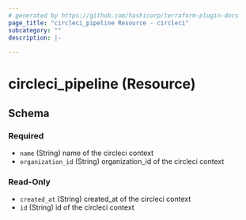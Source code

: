 ```yaml
---
# generated by https://github.com/hashicorp/terraform-plugin-docs
page_title: "circleci_pipeline Resource - circleci"
subcategory: ""
description: |-
  
---
```


# circleci_pipeline (Resource)





<!-- schema generated by tfplugindocs -->
## Schema

### Required

- `name` (String) name of the circleci context
- `organization_id` (String) organization_id of the circleci context

### Read-Only

- `created_at` (String) created_at of the circleci context
- `id` (String) id of the circleci context
